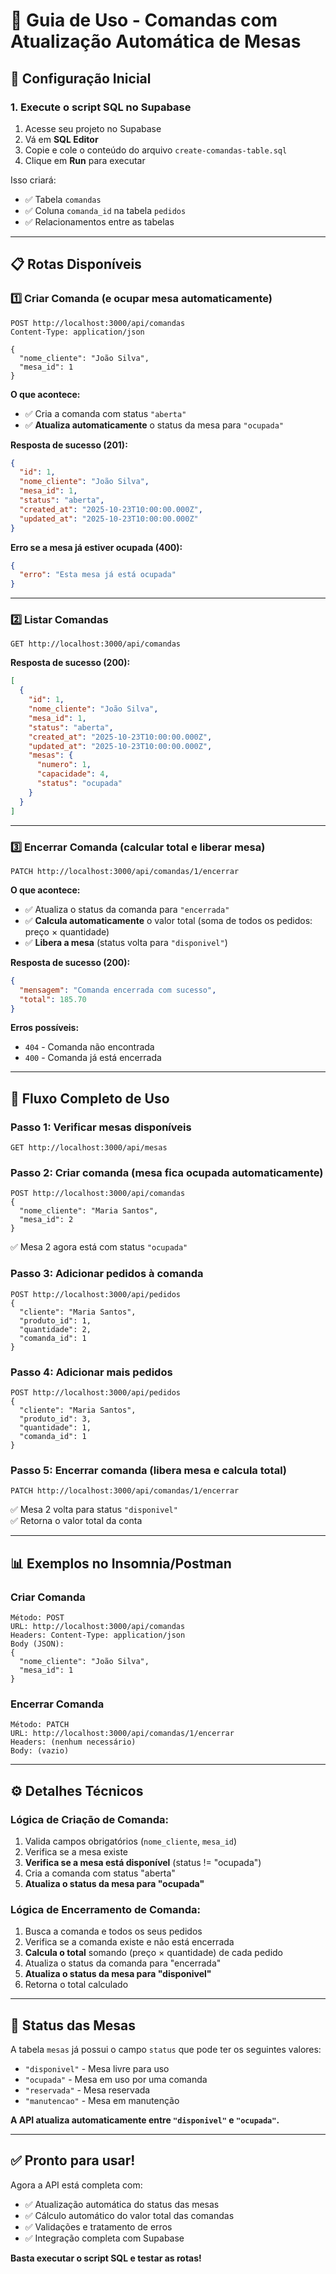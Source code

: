 # 📝 Guia de Uso - Comandas com Atualização Automática de Mesas

## 🚀 Configuração Inicial

### 1. Execute o script SQL no Supabase
1. Acesse seu projeto no Supabase
2. Vá em **SQL Editor**
3. Copie e cole o conteúdo do arquivo `create-comandas-table.sql`
4. Clique em **Run** para executar

Isso criará:
- ✅ Tabela `comandas`
- ✅ Coluna `comanda_id` na tabela `pedidos`
- ✅ Relacionamentos entre as tabelas

---

## 📋 Rotas Disponíveis

### 1️⃣ Criar Comanda (e ocupar mesa automaticamente)

```http
POST http://localhost:3000/api/comandas
Content-Type: application/json

{
  "nome_cliente": "João Silva",
  "mesa_id": 1
}
```

**O que acontece:**
- ✅ Cria a comanda com status `"aberta"`
- ✅ **Atualiza automaticamente** o status da mesa para `"ocupada"`

**Resposta de sucesso (201):**
```json
{
  "id": 1,
  "nome_cliente": "João Silva",
  "mesa_id": 1,
  "status": "aberta",
  "created_at": "2025-10-23T10:00:00.000Z",
  "updated_at": "2025-10-23T10:00:00.000Z"
}
```

**Erro se a mesa já estiver ocupada (400):**
```json
{
  "erro": "Esta mesa já está ocupada"
}
```

---

### 2️⃣ Listar Comandas

```http
GET http://localhost:3000/api/comandas
```

**Resposta de sucesso (200):**
```json
[
  {
    "id": 1,
    "nome_cliente": "João Silva",
    "mesa_id": 1,
    "status": "aberta",
    "created_at": "2025-10-23T10:00:00.000Z",
    "updated_at": "2025-10-23T10:00:00.000Z",
    "mesas": {
      "numero": 1,
      "capacidade": 4,
      "status": "ocupada"
    }
  }
]
```

---

### 3️⃣ Encerrar Comanda (calcular total e liberar mesa)

```http
PATCH http://localhost:3000/api/comandas/1/encerrar
```

**O que acontece:**
- ✅ Atualiza o status da comanda para `"encerrada"`
- ✅ **Calcula automaticamente** o valor total (soma de todos os pedidos: preço × quantidade)
- ✅ **Libera a mesa** (status volta para `"disponivel"`)

**Resposta de sucesso (200):**
```json
{
  "mensagem": "Comanda encerrada com sucesso",
  "total": 185.70
}
```

**Erros possíveis:**
- `404` - Comanda não encontrada
- `400` - Comanda já está encerrada

---

## 🔄 Fluxo Completo de Uso

### Passo 1: Verificar mesas disponíveis
```http
GET http://localhost:3000/api/mesas
```

### Passo 2: Criar comanda (mesa fica ocupada automaticamente)
```http
POST http://localhost:3000/api/comandas
{
  "nome_cliente": "Maria Santos",
  "mesa_id": 2
}
```
✅ Mesa 2 agora está com status `"ocupada"`

### Passo 3: Adicionar pedidos à comanda
```http
POST http://localhost:3000/api/pedidos
{
  "cliente": "Maria Santos",
  "produto_id": 1,
  "quantidade": 2,
  "comanda_id": 1
}
```

### Passo 4: Adicionar mais pedidos
```http
POST http://localhost:3000/api/pedidos
{
  "cliente": "Maria Santos",
  "produto_id": 3,
  "quantidade": 1,
  "comanda_id": 1
}
```

### Passo 5: Encerrar comanda (libera mesa e calcula total)
```http
PATCH http://localhost:3000/api/comandas/1/encerrar
```
✅ Mesa 2 volta para status `"disponivel"`  
✅ Retorna o valor total da conta

---

## 📊 Exemplos no Insomnia/Postman

### Criar Comanda
```
Método: POST
URL: http://localhost:3000/api/comandas
Headers: Content-Type: application/json
Body (JSON):
{
  "nome_cliente": "João Silva",
  "mesa_id": 1
}
```

### Encerrar Comanda
```
Método: PATCH
URL: http://localhost:3000/api/comandas/1/encerrar
Headers: (nenhum necessário)
Body: (vazio)
```

---

## ⚙️ Detalhes Técnicos

### Lógica de Criação de Comanda:
1. Valida campos obrigatórios (`nome_cliente`, `mesa_id`)
2. Verifica se a mesa existe
3. **Verifica se a mesa está disponível** (status != "ocupada")
4. Cria a comanda com status "aberta"
5. **Atualiza o status da mesa para "ocupada"**

### Lógica de Encerramento de Comanda:
1. Busca a comanda e todos os seus pedidos
2. Verifica se a comanda existe e não está encerrada
3. **Calcula o total** somando (preço × quantidade) de cada pedido
4. Atualiza o status da comanda para "encerrada"
5. **Atualiza o status da mesa para "disponivel"**
6. Retorna o total calculado

---

## 🎯 Status das Mesas

A tabela `mesas` já possui o campo `status` que pode ter os seguintes valores:
- `"disponivel"` - Mesa livre para uso
- `"ocupada"` - Mesa em uso por uma comanda
- `"reservada"` - Mesa reservada
- `"manutencao"` - Mesa em manutenção

**A API atualiza automaticamente entre `"disponivel"` e `"ocupada"`.**

---

## ✅ Pronto para usar!

Agora a API está completa com:
- ✅ Atualização automática do status das mesas
- ✅ Cálculo automático do valor total das comandas
- ✅ Validações e tratamento de erros
- ✅ Integração completa com Supabase

**Basta executar o script SQL e testar as rotas!**
